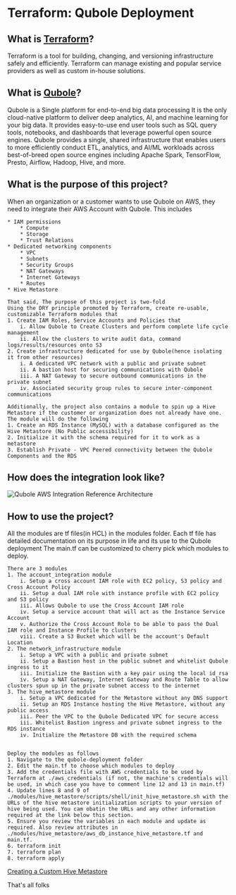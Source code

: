 # Terraform: Qubole Deployment 

<h2>What is <a href="https://www.terraform.io/">Terraform</a>?</h2>
<p>
    Terraform is a tool for building, changing, and versioning infrastructure safely and efficiently. 
    Terraform can manage existing and popular service providers as well as custom in-house solutions.
</p>

<h2>What is <a href="https://www.qubole.com/">Qubole</a>?</h2>
<p>
    Qubole is a Single platform for end-to-end big data processing
    It is the only cloud-native platform to deliver deep analytics, AI, and machine learning for your big data. 
    It provides easy-to-use end user tools such as SQL query tools, notebooks, and dashboards that leverage powerful open source engines. 
    Qubole provides a single, shared infrastructure that enables users to more efficiently conduct ETL, analytics, and AI/ML workloads 
    across best-of-breed open source engines including Apache Spark, TensorFlow, Presto, Airflow, Hadoop, Hive, and more.
</p>

<h2>What is the purpose of this project?</h2>
<p>
    When an organization or a customer wants to use Qubole on AWS, they need to integrate their AWS Account with Qubole. This includes
    
    * IAM permissions
        * Compute
        * Storage
        * Trust Relations
    * Dedicated networking components
        * VPC
        * Subnets
        * Security Groups
        * NAT Gateways
        * Internet Gateways
        * Routes
    * Hive Metastore
    
    That said, The purpose of this project is two-fold
    Using the DRY principle promoted by Terraform, create re-usable, customizable Terraform modules that
    1. Create IAM Roles, Service Accounts and Policies that 
        i. Allow Qubole to Create Clusters and perform complete life cycle management
        ii. Allow the clusters to write audit data, command logs/results/resources onto S3
    2. Create infrastructure dedicated for use by Qubole(hence isolating it from other resources)
        i. A dedicated VPC network with a public and private subnet
        ii. A bastion host for securing communications with Qubole
        iii. A NAT Gateway to secure outbound communications in the private subnet
        iv. Associated security group rules to secure inter-component communications
        
    Additionally, the project also contains a module to spin up a Hive Metastore if the customer or organization does not already have one.
    The module will do the following
    1. Create an RDS Instance (MySQL) with a database configured as the Hive Metastore (No Public accessibility)
    2. Initialize it with the schema required for it to work as a metastore
    3. Establish Private - VPC Peered connectivity between the Qubole Components and the RDS
</p>       

<h2>How does the integration look like?</h2>
<p>
    <img src="./readme_files/qubole_aws_integration.png" title="Qubole AWS Integration Reference Architecture">
</p>

<h2>How to use the project?</h2>
<p>
    All the modules are tf files(in HCL) in the modules folder. Each tf file has detailed documentation on its purpose in life and its use to the Qubole deployment
    The main.tf can be customized to cherry pick which modules to deploy.
</p>

    There are 3 modules
    1. The account_integration module
        i. Setup a cross account IAM role with EC2 policy, S3 policy and Cross Account Policy
        ii. Setup a dual IAM role with instance profile with EC2 policy and S3 policy
        iii. Allows Qubole to use the Cross Account IAM role
        iv. Setup a service account that will act as the Instance Service Account
        v. Authorize the Cross Account Role to be able to pass the Dual IAM role and Instance Profile to clusters
        viii. Create a S3 Bucket which will be the account's Default Location
    2. The network_infrastructure module
        i. Setup a VPC with a public and private subnet
        ii. Setup a Bastion host in the public subnet and whitelist Qubole ingress to it
        iii. Initialize the Bastion with a key pair using the local id_rsa
        iv. Setup a NAT Gateway, Internet Gateway and Route Table to allow clusters spun up in the private subnet access to the internet
    3. The hive_metastore module
        i. Setup a VPC dedicated for the Metastore without any DNS support 
        ii. Setup an RDS Instance hosting the Hive Metastore, without any public access
        iii. Peer the VPC to the Qubole Dedicated VPC for secure access
        iii. Whitelist Bastion ingress and private subnet ingress to the RDS instance
        iv. Initialize the Metastore DB with the required schema


    Deploy the modules as follows
    1. Navigate to the qubole-deployment folder
    2. Edit the main.tf to choose which modules to deploy
    3. Add the credentials file with AWS credentials to be used by Terraform at ./aws_credentials (if not, the machine's credentials will be used, in which case you have to comment line 12 and 13 in main.tf)
    4. Update lines 8 and 9 of ./modules/hive_metastore/scripts/shell/init_hive_metastore.sh with the URLs of the hive metastore initialization scripts to your version of hive being used. You cam obatin the URLs and any other information required at the link below this section.
    5. Ensure you review the variables in each module and update as required. Also review attributes in ./modules/hive_metastore/aws_db_instance_hive_metastore.tf and main.tf.
    6. terraform init
    7. terraform plan
    8. terraform apply

<p><a href="https://docs.qubole.com/en/latest/user-guide/engines/hive/create-custom-metastore.html">Creating a Custom Hive Metastore</a></p>
<p>That's all folks</p>
